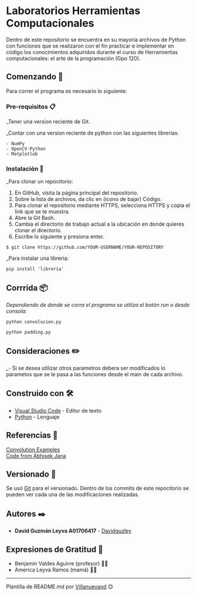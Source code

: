 # Laboratorios Herramientas Computacionales

Dentro de este repositorio se encuentra en su mayoría archivos de Python con funciones que se realizaron con el fin practicar e implementar en código los conocimientos adquiridos durante el curso de Herramientas computacionales: el arte de la programación (Gpo 120).

## Comenzando 🚀

Para correr el programa es necesario lo siguiente:

### Pre-requisitos 📋

_Tener una version reciente de Git.

_Contar con una version reciente de python con las siguientes librerias:

```
- NumPy
- OpenCV-Python
- Matplotlob
```

### Instalación 🔧

_Para clonar un repocitorio:

1. En GitHub, visita la página principal del repositorio.
2. Sobre la lista de archivos, da clic en (icono de bajar) Código.
3. Para clonar el repositorio mediante HTTPS, selecciona HTTPS y copia el link que se te muestra.
4. Abre la Git Bash.
5. Cambia el directorio de trabajo actual a la ubicación en donde quieres clonar el directorio.
6. Escribe lo siguiente y presiona enter.
```
$ git clone https://github.com/YOUR-USERNAME/YOUR-REPOSITORY
```

_Para instalar una libreria:
```
pip install 'libreria'
```

## Corrrida 📦

_Dependiendo de donde se corra el programa se utiliza el botón run o desde consola:_
```
python convolucion.py
```
```
python padding.py
```
## Consideraciones  :pencil2:

_- Si se desea utilizar otros parametros debera ser modificados lo parametos que se le pasa a las funciones desde el main de cada archivo.

## Construido con 🛠️

* [Visual Studio Code](https://code.visualstudio.com/) - Editor de texto
* [Python](https://www.python.org/) - Lenguaje

## Referencias 📖

[Convolution Examples](https://aishack.in/tutorials/image-convolution-examples/) <br>
[Code from Abhisek Jana](https://github.com/adeveloperdiary/blog/tree/master/Computer_Vision/Sobel_Edge_Detection)

## Versionado 📌

Se usó [Git](https://git-scm.com/) para el versionado. Dentro de los commits de este repocitorio se pueden ver cada una de las modificaciones realizadas.

## Autores ✒️

* **David Guzmán Leyva A01706417** - [Davidguzley](https://github.com/Davidguzley)

## Expresiones de Gratitud 🎁

* Benjamin Valdes Aguirre (profesor) 👨‍🏫
* America Leyva Ramos (mamá) 👩‍🦰

---
Plantilla de README.md por [Villanuevand](https://github.com/Villanuevand) 😊
